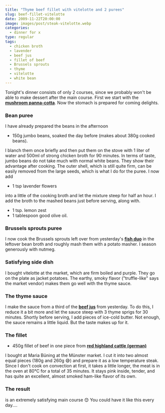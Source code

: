 ```yaml
---
title: "Thyme beef fillet with vitelotte and 2 purees"
slug: beef-fillet-vitelotte
date: 2009-11-22T20:00:00
image: images/post/steak-vitelotte.webp
categories: 
  - dinner for x
type: regular
tags: 
  - chicken broth
  - lavender
  - beef jus
  - fillet of beef
  - Brussels sprouts
  - thyme
  - vitelotte
  - white bean
---
```


Tonight's dinner consists of only 2 courses, since we probably won't be able to make dessert after the main course. First we start with the **[mushroom panna-cotta](../champignon-panna-cotta/)**. Now the stomach is prepared for coming delights.

### Bean puree 

I have already prepared the beans in the afternoon

* 150g jumbo beans, soaked the day before (makes about 380g cooked beans).

I blanch them once briefly and then put them on the stove with 1 liter of water and 500ml of strong chicken broth for 90 minutes. In terms of taste, jumbo beans do not take much with normal white beans. They show their advantage after cooking. The outer shell, which is still quite firm, can be easily removed from the large seeds, which is what I do for the puree. I now add

* 1 tsp lavender flowers

into a little of the cooking broth and let the mixture steep for half an hour. I add the broth to the mashed beans just before serving, along with.

* 1 tsp. lemon zest
* 1 tablespoon good olive oil.

### Brussels sprouts puree

 I now cook the Brussels sprouts left over from yesterday's **[fish duo](../double-fish-feature)** in the leftover bean broth and roughly mash them with a potato masher. I season generously with nutmeg.

### Satisfying side dish

I bought vitelotte at the market, which are firm boiled and purple. They go on the plate as jacket potatoes. The earthy, smoky flavor ("truffle-like" says the market vendor) makes them go well with the thyme sauce.

### The thyme sauce

I make the sauce from a third of the **[beef jus](../beef-jus)** from yesterday. To do this, I reduce it a bit more and let the sauce steep with 3 thyme sprigs for 30 minutes. Shortly before serving, I add pieces of ice-cold butter. Not enough, the sauce remains a little liquid. But the taste makes up for it.

### The fillet

* 450g fillet of beef in one piece from **[red highland cattle (german)](http://naturlandhof-buening.de/?p=83)**

I bought at Maria Büning at the Münster market. I cut it into two almost equal pieces (180g and 260g 😅) and prepare it as a low temperature steak. Since I don't cook on convection at first, it takes a little longer, the meat is in the oven at 80°C for a total of 35 minutes. It stays pink inside, tender, and has quite an excellent, almost smoked ham-like flavor of its own.

### The result

is an extremely satisfying main course 😊 You could have it like this every day.... 

